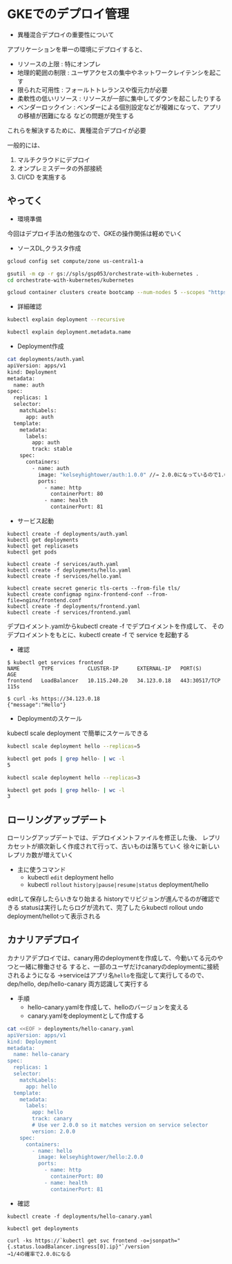 # GKEでのデプロイ管理

- 異種混合デプロイの重要性について

アプリケーションを単一の環境にデプロイすると、
+ リソースの上限        : 特にオンプレ
+ 地理的範囲の制限      : ユーザアクセスの集中やネットワークレイテンシを起こす
+ 限られた可用性        : フォールトトレランスや復元力が必要
+ 柔軟性の低いリソース  : リソースが一部に集中してダウンを起こしたりする
+ ベンダーロックイン    : ベンダーによる個別設定などが複雑になって、アプリの移植が困難になる
などの問題が発生する

これらを解決するために、異種混合デプロイが必要

一般的には、
1. マルチクラウドにデプロイ
2. オンプレミスデータの外部接続
3. CI/CD
を実施する

## やってく

- 環境準備

今回はデプロイ手法の勉強なので、GKEの操作関係は軽めでいく

- ソースDL,クラスタ作成

```sh
gcloud config set compute/zone us-central1-a

gsutil -m cp -r gs://spls/gsp053/orchestrate-with-kubernetes .
cd orchestrate-with-kubernetes/kubernetes

gcloud container clusters create bootcamp --num-nodes 5 --scopes "https://www.googleapis.com/auth/projecthosting,storage-rw"
```

- 詳細確認

```sh
kubectl explain deployment --recursive

kubectl explain deployment.metadata.name
```

- Deployment作成

```sh
cat deployments/auth.yaml
apiVersion: apps/v1
kind: Deployment
metadata:
  name: auth
spec:
  replicas: 1
  selector:
    matchLabels:
      app: auth
  template:
    metadata:
      labels:
        app: auth
        track: stable
    spec:
      containers:
        - name: auth
          image: "kelseyhightower/auth:1.0.0" //→ 2.0.0になっているので1.0.0に変える
          ports:
            - name: http
              containerPort: 80
            - name: health
              containerPort: 81
```

- サービス起動

```
kubectl create -f deployments/auth.yaml
kubectl get deployments
kubectl get replicasets
kubectl get pods

kubectl create -f services/auth.yaml
kubectl create -f deployments/hello.yaml
kubectl create -f services/hello.yaml

kubectl create secret generic tls-certs --from-file tls/
kubectl create configmap nginx-frontend-conf --from-file=nginx/frontend.conf
kubectl create -f deployments/frontend.yaml
kubectl create -f services/frontend.yaml
```
デプロイメント.yamlからkubectl create -f でデプロイメントを作成して、
そのデプロイメントをもとに、kubectl create -f で service を起動する

- 確認

```
$ kubectl get services frontend
NAME       TYPE           CLUSTER-IP      EXTERNAL-IP   PORT(S)         AGE
frontend   LoadBalancer   10.115.240.20   34.123.0.18   443:30517/TCP   115s

$ curl -ks https://34.123.0.18
{"message":"Hello"}
```

- Deploymentのスケール

kubectl scale deployment で簡単にスケールできる

```sh
kubectl scale deployment hello --replicas=5

kubectl get pods | grep hello- | wc -l
5

kubectl scale deployment hello --replicas=3

kubectl get pods | grep hello- | wc -l
3
```

## ローリングアップデート

ローリングアップデートでは、デプロイメントファイルを修正した後、
レプリカセットが順次新しく作成されて行って、古いものは落ちていく
徐々に新しいレプリカ数が増えていく

- 主に使うコマンド
  - kubectl `edit` deployment hello
  - kubectl `rollout` `history|pause|resume|status` deployment/hello

editして保存したらいきなり始まる
historyでリビジョンが進んでるのが確認できる
statusは実行したらログが流れて、完了したらkubectl rollout undo deployment/hellotって表示される

## カナリアデプロイ

カナリアデプロイでは、canary用のdeploymentを作成して、今動いてる元のやつと一緒に稼働させる
すると、一部のユーザだけcanaryのdeploymentに接続されるようになる
    →serviceはアプリ名`hello`を指定して実行してるので、dep/hello, dep/hello-canary 両方認識して実行する

- 手順
  - hello-canary.yamlを作成して、helloのバージョンを変える
  - canary.yamlをdeploymentとして作成する

```sh
cat <<EOF > deployments/hello-canary.yaml
apiVersion: apps/v1
kind: Deployment
metadata:
  name: hello-canary
spec:
  replicas: 1
  selector:
    matchLabels:
      app: hello
  template:
    metadata:
      labels:
        app: hello
        track: canary
        # Use ver 2.0.0 so it matches version on service selector
        version: 2.0.0
    spec:
      containers:
        - name: hello
          image: kelseyhightower/hello:2.0.0
          ports:
            - name: http
              containerPort: 80
            - name: health
              containerPort: 81
```

- 確認

```
kubectl create -f deployments/hello-canary.yaml

kubectl get deployments

curl -ks https://`kubectl get svc frontend -o=jsonpath="{.status.loadBalancer.ingress[0].ip}"`/version
→1/4の確率で2.0.0になる
```

